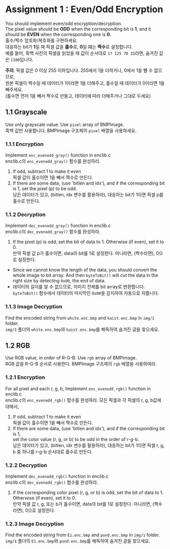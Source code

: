 # Assignment 1 : Even/Odd Encryption
You should implement even/odd encryption/decryption.  
The pixel value should be **ODD** when the corresponding bit is **1**, and it should be **EVEN** when the corresponding one is **0**.  
홀수/짝수 암호화/복호화를 구현하세요.  
대응하는 bit가 **1**일 때 픽셀 값을 **홀수**로, **0**일 떄는 **짝수**로 설정합니다.  
예를 들어, 흑백 사진의 픽셀을 읽었을 때 값이 순서대로 `17 125 70 32`라면, 숨겨진 값은 `1100`입니다.  

**주의**: 픽셀 값은 0 이상 255 이하입니다. 255에서 1을 더하거나, 0에서 1을 뺄 수 없으므로,  
원본 픽셀이 짝수일 때 데이터가 1이라면 1을 더해주고, 홀수일 때 데이터가 0이라면 1을 빼주세요.  
(홀수면 먼저 1을 빼서 짝수로 만들고, 데이터에 따라 더해주거나 그대로 두세요)  

## 1.1 Grayscale
Use only grayscale value. Use `pixel` array of BMPImage.  
흑백 값만 사용합니다. BMPImage 구조체의 `pixel` 배열을 사용하세요.
### 1.1.1 Encryption
Implement `enc_evenodd_gray()` function in enclib.c  
enclib.c의 `enc_evenodd_gray()` 함수를 완성하라.
1. 	If odd, subtract 1 to make it even  
	픽셀 값이 홀수이면 1을 빼서 짝수로 만든다.
2. 	If there are some data, (use 'bitlen and idx'), and if the corresponding bit is 1, set the pixel (p) to be odd.  
	남은 데이터가 있고, (bitlen, idx 변수를 활용하라), 대응하는 bit가 1이면 픽셀 p를 홀수로 만든다.
			
### 1.1.2 Decryption
Implement `dec_evenodd_gray()` function in enclib.c    
enclib.c의 `dec_evenodd_gray()` 함수를 완성하라.
1. 	If the pixel (p) is odd, set the bit of data to 1.  Otherwise (if even), set it to 0.  
	만약 픽셀 값 p가 홀수이면, data의 bit를 1로 설정한다. 아니라면, (짝수라면), 0으로 설정한다.
+ Since we cannot know the length of the data, you should convert the whole image to bit array. And then `byteToBit()` will cut the data in the right size by detecting `0x00`, the end of data.
+ 데이터의 길이를 알 수 없으므로, 이미지 전체를 bit array로 변환합니다. `byteToBit()` 함수에서 데이터의 마지막인 `0x00`을 감지하여 자동으로 자릅니다.
	
### 1.1.3 Image Decryption
Find the encoded string from `white.enc.bmp` and `kaist.enc.bmp` in `img/1` folder.  
`img/1` 폴더의 `white.enc.bmp`와 `kaist.enc.bmp`를 해독하여 숨겨진 글을 찾으세요.
			
## 1.2 RGB
Use RGB value, in order of R-G-B. Use `rgb` array of BMPImage.  
RGB 값을 R-G-B 순서로 사용한다. BMPImage 구조체의 `rgb` 배열을 사용하여라.
### 1.2.1 Encryption
For all pixel and each r, g, b,
Implement `enc_evenodd_rgb()` function in enclib.c  
enclib.c의 `enc_evenodd_rgb()` 함수를 완성하라.
모든 픽셀과 각 픽셀의 r, g, b값에 대해서,
1. 	If odd, subtract 1 to make it even  
	픽셀 값이 홀수이면 1을 빼서 짝수로 만든다.
2. 	If there are some data, (use 'bitlen and idx'), and if the corresponding bit is 1,  
	set the color value (r, g, or b) to be odd in the order of r-g-b.  
	남은 데이터가 있고, (bitlen, idx 변수를 활용하라), 대응하는 bit가 1이면 픽셀 r, g, b 중 하나를 r-g-b 순서대로 홀수로 만든다.
			
### 1.2.2 Decryption
Implement `dec_evenodd_rgb()` function in enclib.c    
enclib.c의 `dec_evenodd_rgb()` 함수를 완성하라.
1. 	If the corresponding color pixel (r, g, or b) is odd, set the bit of data to 1.
	Otherwise (if even), set it to 0.  
	만약 픽셀 값 r, g, 또는 b가 홀수이면, data의 bit를 1로 설정한다. 아니라면, (짝수라면), 0으로 설정한다.

### 1.2.3 Image Decryption
Find the encoded string from `E1.enc.bmp` and `pond.enc.bmp` in `img/1` folder.
`img/1` 폴더의 `E1.enc.bmp`와 `pond.enc.bmp`를 해독하여 숨겨진 글을 찾으세요.
			